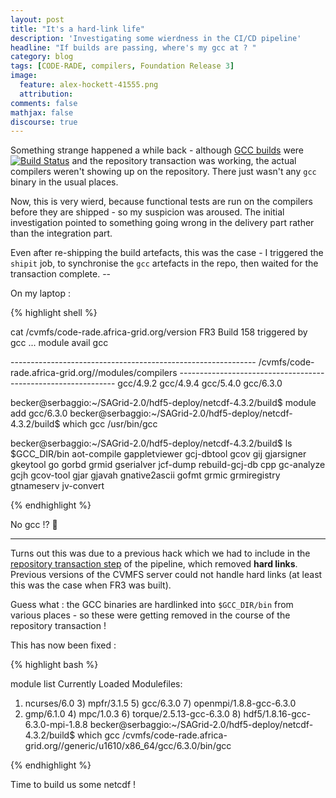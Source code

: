 ```yaml
---
layout: post
title: "It's a hard-link life"
description: 'Investigating some wierdness in the CI/CD pipeline'
headline: "If builds are passing, where's my gcc at ? "
category: blog
tags: [CODE-RADE, compilers, Foundation Release 3]
image:
  feature: alex-hockett-41555.png
  attribution:
comments: false
mathjax: false
discourse: true
---
```


Something strange happened a while back - although [GCC builds](https://ci.sagrid.ac.za/job/gcc-deploy/44/) were [![Build Status](https://ci.sagrid.ac.za/buildStatus/icon?job=gcc-deploy&build=44)](https://ci.sagrid.ac.za/job/gcc-deploy/44/) and the repository transaction was working, the actual compilers weren't showing up on the repository.
There just wasn't any `gcc` binary in the usual places.

Now, this is very wierd, because functional tests are run on the compilers before they are shipped - so my suspicion was aroused. The initial investigation pointed to something going wrong in the delivery part rather than the integration part.


Even after re-shipping the build artefacts, this was the case - I triggered the `shipit` job, to synchronise the `gcc` artefacts in the repo, then waited for the transaction complete. --

On my laptop :

{% highlight shell %}

cat /cvmfs/code-rade.africa-grid.org/version
FR3 Build 158 triggered by gcc
...
module  avail gcc

------------------------------------------------------------- /cvmfs/code-rade.africa-grid.org//modules/compilers --------------------------------------------------------------
gcc/4.9.2 gcc/4.9.4 gcc/5.4.0 gcc/6.3.0

becker@serbaggio:~/SAGrid-2.0/hdf5-deploy/netcdf-4.3.2/build$ module  add gcc/6.3.0
becker@serbaggio:~/SAGrid-2.0/hdf5-deploy/netcdf-4.3.2/build$ which gcc
/usr/bin/gcc

becker@serbaggio:~/SAGrid-2.0/hdf5-deploy/netcdf-4.3.2/build$ ls $GCC_DIR/bin
aot-compile  gappletviewer  gcj-dbtool  gcov       gij   gjarsigner  gkeytool       go     gorbd  grmid         gserialver  jcf-dump    rebuild-gcj-db cpp         gc-analyze     gcjh        gcov-tool  gjar  gjavah      gnative2ascii  gofmt  grmic  grmiregistry  gtnameserv  jv-convert

{% endhighlight %}

No gcc !? 🤔

-----

Turns out this was due to a previous hack which we had to include in the [repository transaction step](https://ci.sagrid.ac.za/job/repo%20transaction/) of the pipeline, which removed **hard links**. Previous versions of the CVMFS server could  not handle hard links (at least this was the case when FR3 was built).

Guess what : the GCC binaries are hardlinked into `$GCC_DIR/bin` from various places - so these were getting removed in the course of the repository transaction !

This has now been fixed :

{%  highlight bash %}

module list
Currently Loaded Modulefiles:
  1) ncurses/6.0                       3) mpfr/3.1.5                        5) gcc/6.3.0                         7) openmpi/1.8.8-gcc-6.3.0
  2) gmp/6.1.0                         4) mpc/1.0.3                         6) torque/2.5.13-gcc-6.3.0           8) hdf5/1.8.16-gcc-6.3.0-mpi-1.8.8
becker@serbaggio:~/SAGrid-2.0/hdf5-deploy/netcdf-4.3.2/build$ which gcc
/cvmfs/code-rade.africa-grid.org//generic/u1610/x86_64/gcc/6.3.0/bin/gcc

{% endhighlight %}


Time to build us some netcdf !
